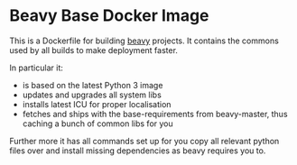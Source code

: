 # Beavy Base Docker Image

This is a Dockerfile for building [beavy](http://beavy.xyz) projects. It contains the commons used by all builds to make deployment faster.

In particular it:

 - is based on the latest Python 3 image
 - updates and upgrades all system libs
 - installs latest ICU for proper localisation
 - fetches and ships with the base-requirements from beavy-master, thus caching a bunch of common libs for you

Further more it has all commands set up for you copy all relevant python files over and install missing dependencies as beavy requires you to.
